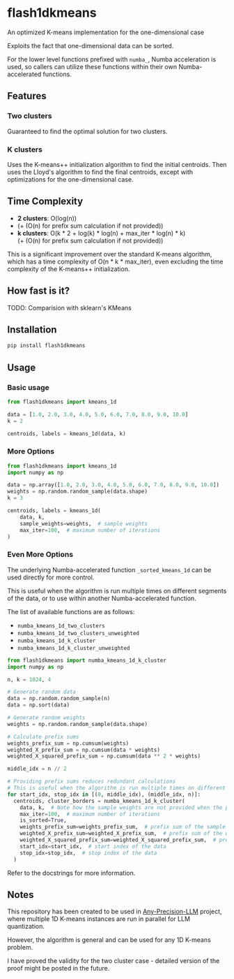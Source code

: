 # flash1dkmeans
An optimized K-means implementation for the one-dimensional case

Exploits the fact that one-dimensional data can be sorted.

For the lower level functions prefixed with `numba_`, Numba acceleration is used,
so callers can utilize these functions within their own Numba-accelerated functions.

## Features

### Two clusters

Guaranteed to find the optimal solution for two clusters.

### K clusters

Uses the K-means++ initialization algorithm to find the initial centroids.
Then uses the Lloyd's algorithm to find the final centroids, except with optimizations for the one-dimensional case.

## Time Complexity

- **2 clusters**: O(log(n))
- (+ (O(n) for prefix sum calculation if not provided))
- **k clusters**: O(k * 2 + log(k) * log(n) + max_iter * log(n) * k)  
  (+ (O(n) for prefix sum calculation if not provided))

This is a significant improvement over the standard K-means algorithm, which has a time complexity of O(n * k * max_iter),
even excluding the time complexity of the K-means++ initialization.

## How fast is it?

TODO: Comparision with sklearn's KMeans


## Installation
```bash
pip install flash1dkmeans
```

## Usage

### Basic usage
```python
from flash1dkmeans import kmeans_1d

data = [1.0, 2.0, 3.0, 4.0, 5.0, 6.0, 7.0, 8.0, 9.0, 10.0]
k = 2

centroids, labels = kmeans_1d(data, k)
```

### More Options
```python
from flash1dkmeans import kmeans_1d
import numpy as np

data = np.array([1.0, 2.0, 3.0, 4.0, 5.0, 6.0, 7.0, 8.0, 9.0, 10.0])
weights = np.random.random_sample(data.shape)
k = 3

centroids, labels = kmeans_1d(
    data, k,
    sample_weights=weights,  # sample weights
    max_iter=100,  # maximum number of iterations
)
```

### Even More Options
The underlying Numba-accelerated function `_sorted_kmeans_1d` can be used directly for more control.

This is useful when the algorithm is run multiple times on different segments of the data,
or to use within another Numba-accelerated function.

The list of available functions are as follows:
- `numba_kmeans_1d_two_clusters`
- `numba_kmeans_1d_two_clusters_unweighted`
- `numba_kmeans_1d_k_cluster`
- `numba_kmeans_1d_k_cluster_unweighted`

```python
from flash1dkmeans import numba_kmeans_1d_k_cluster
import numpy as np

n, k = 1024, 4

# Generate random data
data = np.random.random_sample(n)
data = np.sort(data)

# Generate random weights
weights = np.random.random_sample(data.shape)

# Calculate prefix sums
weights_prefix_sum = np.cumsum(weights)
weighted_X_prefix_sum = np.cumsum(data * weights)
weighted_X_squared_prefix_sum = np.cumsum(data ** 2 * weights)

middle_idx = n // 2

# Providing prefix sums reduces redundant calculations
# This is useful when the algorithm is run multiple times on different segments of the data
for start_idx, stop_idx in [(0, middle_idx), (middle_idx, n)]:
  centroids, cluster_borders = numba_kmeans_1d_k_cluster(
    data, k,  # Note how the sample weights are not provided when the prefix sums are provided
    max_iter=100,  # maximum number of iterations
    is_sorted=True,
    weights_prefix_sum=weights_prefix_sum,  # prefix sum of the sample weights, leave empty for unwieghted data
    weighted_X_prefix_sum=weighted_X_prefix_sum,  # prefix sum of the weighted data
    weighted_X_squared_prefix_sum=weighted_X_squared_prefix_sum,  # prefix sum of the squared weighted data
    start_idx=start_idx,  # start index of the data
    stop_idx=stop_idx,  # stop index of the data
  )
```

Refer to the docstrings for more information.

## Notes

This repository has been created to be used in [Any-Precision-LLM](https://github.com/SNU-ARC/any-precision-llm) project,
where multiple 1D K-means instances are run in parallel for LLM quantization.

However, the algorithm is general and can be used for any 1D K-means problem.

I have proved the validity for the two cluster case - detailed version of the proof might be posted in the future.

